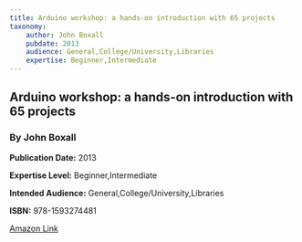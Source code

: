 ```yaml
---
title: Arduino workshop: a hands-on introduction with 65 projects
taxonomy:
	author: John Boxall
	pubdate: 2013
	audience: General,College/University,Libraries
	expertise: Beginner,Intermediate
---
```

## Arduino workshop: a hands-on introduction with 65 projects
### By John Boxall

**Publication Date:** 2013

**Expertise Level:** Beginner,Intermediate

**Intended Audience:** General,College/University,Libraries

**ISBN:** 978-1593274481

[Amazon Link](https://www.amazon.com/Arduino-Workshop-Hands-Introduction-Projects/dp/1593274483/ref=sr_1_1?ie=UTF8&qid=1541631535&sr=8-1&keywords=arduino+workshop)